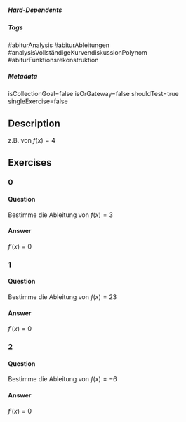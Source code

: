 ##### Hard-Dependents
##### Tags
#abiturAnalysis
#abiturAbleitungen 
#analysisVollständigeKurvendiskussionPolynom
#abiturFunktionsrekonstruktion
##### Metadata
isCollectionGoal=false
isOrGateway=false
shouldTest=true
singleExercise=false
## Description
z.B. von $f(x)=4$ 
## Exercises
### 0
#### Question
Bestimme die Ableitung von $f(x)=3$
#### Answer
$f'(x)=0$
### 1
#### Question
Bestimme die Ableitung von $f(x)=23$
#### Answer
$f'(x)=0$
### 2
#### Question
Bestimme die Ableitung von $f(x)=-6$
#### Answer
$f'(x)=0$
